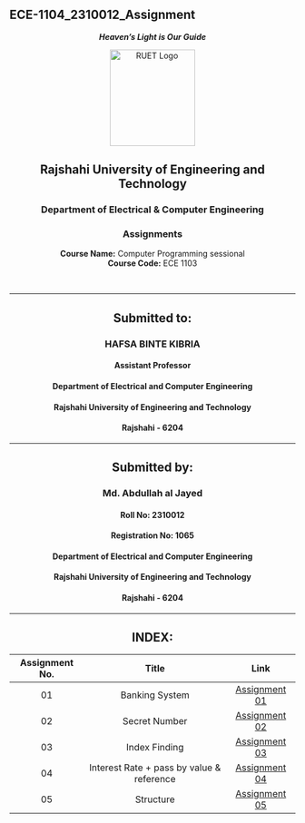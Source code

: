 ## ECE-1104_2310012_Assignment
<div align="center">
  
_**Heaven’s Light is Our Guide**_
</div>

<p align="center">
  <img src="https://github.com/user-attachments/assets/18531be8-2a84-4bea-9027-5f1c40549dfa" alt="RUET Logo" style="width:150px;height:170px;">
</p>

<div align="center">
  
  ## **Rajshahi University of Engineering and Technology** <br> 
  ### **Department of Electrical & Computer Engineering**
  ### **Assignments**<br>
  **Course Name:** Computer Programming sessional<br>
  **Course Code:** ECE 1103
</div>
<br>
<div align="center">

---  
##  Submitted to: 

### **HAFSA BINTE KIBRIA**
#### Assistant Professor
#### Department of Electrical and Computer Engineering
#### Rajshahi University of Engineering and Technology
#### Rajshahi - 6204

---

## Submitted by:

### **Md. Abdullah al Jayed**
#### Roll No: 2310012
#### Registration No: 1065
#### Department of Electrical and Computer Engineering
#### Rajshahi University of Engineering and Technology
#### Rajshahi - 6204

---
</div>

<div align="center"> 

  
## INDEX:

| Assignment No. | Title | Link |
| :---: | :---: | :---: |
| 01 | Banking System | [Assignment 01](https://github.com/jihad141004/ECE-1103_2310012/blob/main/Assignments/Assignment_1.md)
| 02 | Secret Number | [Assignment 02](https://github.com/jihad141004/ECE-1103_2310012/blob/main/Assignments/Assignment_2.md)
| 03 | Index Finding | [Assignment 03](https://github.com/jihad141004/ECE-1103_2310012/blob/main/Assignments/Assignment_3.md)
| 04 | Interest Rate + pass by value & reference | [Assignment 04](https://github.com/jihad141004/ECE-1103_2310012/blob/main/Assignments/Assignment_4.md)
| 05 | Structure     | [Assignment 05](https://github.com/jihad141004/ECE-1103_2310012/blob/main/Assignments/Assignment_5.md)


</div>

